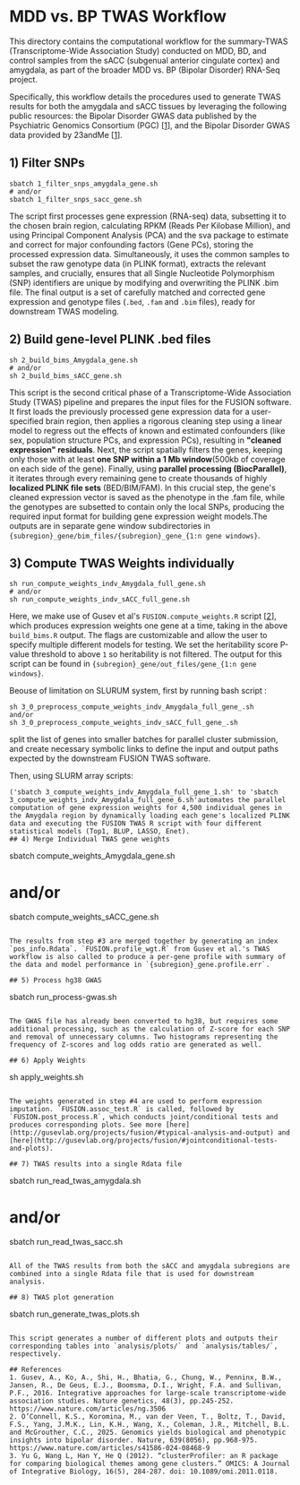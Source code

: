 # MDD vs. BP TWAS Workflow
This directory contains the computational workflow for the summary-TWAS (Transcriptome-Wide Association Study) conducted on MDD, BD, and control samples from the sACC (subgenual anterior cingulate cortex) and amygdala, as part of the broader MDD vs. BP (Bipolar Disorder) RNA-Seq project. 

Specifically, this workflow details the procedures used to generate TWAS results for both the amygdala and sACC tissues by leveraging the following public resources: the Bipolar Disorder GWAS data published by the Psychiatric Genomics Consortium (PGC) [[1](#references)], and the Bipolar Disorder GWAS data provided by 23andMe [[1](#references)].

## 1) Filter SNPs

```
sbatch 1_filter_snps_amygdala_gene.sh
# and/or
sbatch 1_filter_snps_sacc_gene.sh
```
The script first processes gene expression (RNA-seq) data, subsetting it to the chosen brain region, calculating RPKM (Reads Per Kilobase Million), and using Principal Component Analysis (PCA) and the sva package to estimate and correct for major confounding factors (Gene PCs), storing the processed expression data. Simultaneously, it uses the common samples to subset the raw genotype data (in PLINK format), extracts the relevant samples, and crucially, ensures that all Single Nucleotide Polymorphism (SNP) identifiers are unique by modifying and overwriting the PLINK .bim file. The final output is a set of carefully matched and corrected gene expression and genotype files (`.bed`, `.fam` and `.bim` files), ready for downstream TWAS modeling.

## 2) Build gene-level PLINK .bed files
```
sh 2_build_bims_Amygdala_gene.sh
# and/or
sh 2_build_bims_sACC_gene.sh
```
This script is the second critical phase of a Transcriptome-Wide Association Study (TWAS) pipeline and prepares the input files for the FUSION software. It first loads the previously processed gene expression data for a user-specified brain region, then applies a rigorous cleaning step using a linear model to regress out the effects of known and estimated confounders (like sex, population structure PCs, and expression PCs), resulting in **"cleaned expression" residuals**. Next, the script spatially filters the genes, keeping only those with at least **one SNP within a 1 Mb window**(500kb of coverage on each side of the gene). Finally, using **parallel processing (BiocParallel)**, it iterates through every remaining gene to create thousands of highly **localized PLINK file sets** (BED/BIM/FAM). In this crucial step, the gene's cleaned expression vector is saved as the phenotype in the .fam file, while the genotypes are subsetted to contain only the local SNPs, producing the required input format for building gene expression weight models.The outputs are in separate gene window subdirectories in `{subregion}_gene/bim_files/{subregion}_gene_{1:n gene windows}`.

## 3) Compute TWAS Weights individually
```
sh run_compute_weights_indv_Amygdala_full_gene.sh
# and/or
sh run_compute_weights_indv_sACC_full_gene.sh
```

Here, we make use of Gusev et al's `FUSION.compute_weights.R` script [[2](#references)], which produces expression weights one gene at a time, taking in the above `build_bims.R` output. The flags are customizable and allow the user to specify multiple different models for testing. We set the heritability score P-value threshold to above `1` so heritability is not filtered. The output for this script can be found in `{subregion}_gene/out_files/gene_{1:n gene windows}`.

Beouse of limitation on SLURUM system, first by running bash script :
```
sh 3_0_preprocess_compute_weights_indv_Amygdala_full_gene_.sh 
and/or 
sh 3_0_preprocess_compute_weights_indv_sACC_full_gene_.sh
```
split the list of genes into smaller batches for parallel cluster submission, and create necessary symbolic links to define the input and output paths expected by the downstream FUSION TWAS software.

Then, using SLURM array scripts:
```
('sbatch 3_compute_weights_indv_Amygdala_full_gene_1.sh' to 'sbatch 3_compute_weights_indv_Amygdala_full_gene_6.sh'automates the parallel computation of gene expression weights for 4,500 individual genes in the Amygdala region by dynamically loading each gene's localized PLINK data and executing the FUSION TWAS R script with four different statistical models (Top1, BLUP, LASSO, Enet). 
## 4) Merge Individual TWAS gene weights
```
sbatch compute_weights_Amygdala_gene.sh
# and/or
sbatch compute_weights_sACC_gene.sh
```

The results from step #3 are merged together by generating an index `pos_info.Rdata`. `FUSION.profile_wgt.R` from Gusev et al.'s TWAS workflow is also called to produce a per-gene profile with summary of the data and model performance in `{subregion}_gene.profile.err`.

## 5) Process hg38 GWAS
```
sbatch run_process-gwas.sh
```

The GWAS file has already been converted to hg38, but requires some additional processing, such as the calculation of Z-score for each SNP and removal of unnecessary columns. Two histograms representing the frequency of Z-scores and log odds ratio are generated as well.

## 6) Apply Weights
```
sh apply_weights.sh
```

The weights generated in step #4 are used to perform expression imputation. `FUSION.assoc_test.R` is called, followed by `FUSION.post_process.R`, which conducts joint/conditional tests and produces corresponding plots. See more [here](http://gusevlab.org/projects/fusion/#typical-analysis-and-output) and [here](http://gusevlab.org/projects/fusion/#jointconditional-tests-and-plots).

## 7) TWAS results into a single Rdata file
```
sbatch run_read_twas_amygdala.sh
# and/or
sbatch run_read_twas_sacc.sh
```

All of the TWAS results from both the sACC and amygdala subregions are combined into a single Rdata file that is used for downstream analysis.

## 8) TWAS plot generation
```
sbatch run_generate_twas_plots.sh
```

This script generates a number of different plots and outputs their corresponding tables into `analysis/plots/` and `analysis/tables/`, respectively.

## References
1. Gusev, A., Ko, A., Shi, H., Bhatia, G., Chung, W., Penninx, B.W., Jansen, R., De Geus, E.J., Boomsma, D.I., Wright, F.A. and Sullivan, P.F., 2016. Integrative approaches for large-scale transcriptome-wide association studies. Nature genetics, 48(3), pp.245-252. https://www.nature.com/articles/ng.3506
2. O’Connell, K.S., Koromina, M., van der Veen, T., Boltz, T., David, F.S., Yang, J.M.K., Lin, K.H., Wang, X., Coleman, J.R., Mitchell, B.L. and McGrouther, C.C., 2025. Genomics yields biological and phenotypic insights into bipolar disorder. Nature, 639(8056), pp.968-975. https://www.nature.com/articles/s41586-024-08468-9  
3. Yu G, Wang L, Han Y, He Q (2012). “clusterProfiler: an R package for comparing biological themes among gene clusters.” OMICS: A Journal of Integrative Biology, 16(5), 284-287. doi: 10.1089/omi.2011.0118.
